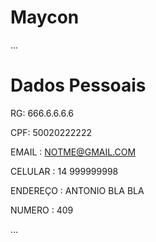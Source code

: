 # Maycon

...
 # Dados Pessoais


 RG: 666.6.6.6.6

 CPF: 50020222222

 EMAIL : NOTME@GMAIL.COM    

 CELULAR : 14 999999998

 ENDEREÇO : ANTONIO BLA BLA 

 NUMERO : 409

 ...
